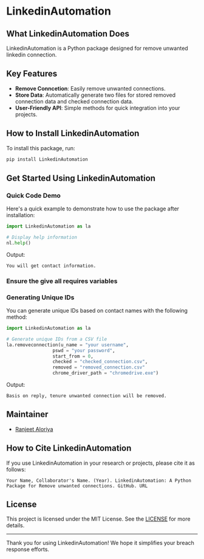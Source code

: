 # LinkedinAutomation

## What LinkedinAutomation Does

LinkedinAutomation is a Python package designed for remove unwanted linkedin connection.

## Key Features

- **Remove Conncetion**: Easily remove unwanted connections.
- **Store Data**: Automatically generate two files for stored removed connection data and checked connection data.
- **User-Friendly API**: Simple methods for quick integration into your projects.

## How to Install LinkedinAutomation

To install this package, run:

```bash
pip install LinkedinAutomation
```

## Get Started Using LinkedinAutomation

### Quick Code Demo

Here's a quick example to demonstrate how to use the package after installation:

```python
import LinkedinAutomation as la

# Display help information
nl.help()
```

Output:
```
You will get contact information.
```

### Ensure the give all requires variables



### Generating Unique IDs

You can generate unique IDs based on contact names with the following method:

```python
import LinkedinAutomation as la

# Generate unique IDs from a CSV file
la.removeconnection(u_name = "your username",
                 pswd = "your password",
                 start_from = 0,
                 checked = "checked_connection.csv",
                 removed = "removed_connection.csv"
                 chrome_driver_path = "chromedrive.exe")
```

Output:
```
Basis on reply, tenure unwanted connection will be removed.
```




## Maintainer

- [Ranjeet Aloriya](https://www.linkedin.com/in/ranjeet-aloriya/)

<!-- ## Community

Join our community to discuss features, share your projects, or seek help:

- GitHub Discussions: [Link to Discussions]
- Stack Overflow: [Link to relevant tags] -->

## How to Cite LinkedinAutomation

If you use LinkedinAutomation in your research or projects, please cite it as follows:

```
Your Name, Collaborator's Name. (Year). LinkedinAutomation: A Python Package for Remove unwanted connections. GitHub. URL
```

<!-- ## Contribution Guidelines

We welcome contributions to LinkedinAutomation! Please follow these guidelines:

1. **Fork the repository**: Create your own fork of the project.
2. **Create a feature branch**: Make a new branch for your feature or bug fix.
3. **Make your changes**: Implement your changes in your branch.
4. **Submit a pull request**: Once you’re ready, submit a pull request for review.

For detailed contribution instructions, check the [CONTRIBUTING.md](link-to-contributing-file). -->

## License

This project is licensed under the MIT License. See the [LICENSE](LICENSE) for more details.

---

Thank you for using LinkedinAutomation! We hope it simplifies your breach response efforts.